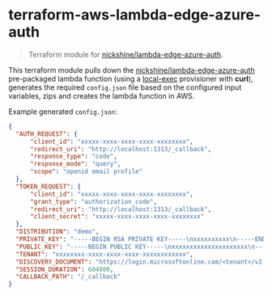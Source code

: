 # terraform-aws-lambda-edge-azure-auth

>Terraform module for [nickshine/lambda-edge-azure-auth].

This terraform module pulls down the [nickshine/lambda-edge-azure-auth] pre-packaged lambda
function (using a [local-exec] provisioner with __curl__), generates the required `config.json`
file based on the configured input variables, zips and creates the lambda function in AWS.

Example generated `config.json`:

```json
{
  "AUTH_REQUEST": {
      "client_id": "xxxxx-xxxx-xxxx-xxxx-xxxxxxxx",
      "redirect_uri": "http://localhost:1313/_callback",
      "response_type": "code",
      "response_mode": "query",
      "scope": "openid email profile"
  },
  "TOKEN_REQUEST": {
      "client_id": "xxxxx-xxxx-xxxx-xxxx-xxxxxxxx",
      "grant_type": "authorization_code",
      "redirect_uri": "http://localhost:1313/_callback",
      "client_secret": "xxxxx-xxxx-xxxx-xxxx-xxxxxxxx"
  },
  "DISTRIBUTION": "demo",
  "PRIVATE_KEY": "-----BEGIN RSA PRIVATE KEY-----\nxxxxxxxxxx\n-----END RSA PRIVATE KEY-----\n",
  "PUBLIC_KEY": "-----BEGIN PUBLIC KEY-----\nxxxxxxxxxxxxxxxxxxxxx\n-----END PUBLIC KEY-----\n",
  "TENANT": "xxxxxxxx-xxxx-xxxx-xxxx-xxxxxxxxxxxx",
  "DISCOVERY_DOCUMENT": "https://login.microsoftonline.com/<tenant>/v2.0/.well-known/openid-configuration",
  "SESSION_DURATION": 604800,
  "CALLBACK_PATH": "/_callback"
}
```

[nickshine/lambda-edge-azure-auth]:https://github.com/nickshine/lambda-edge-azure-auth
[local-exec]:https://www.terraform.io/docs/provisioners/local-exec.html
